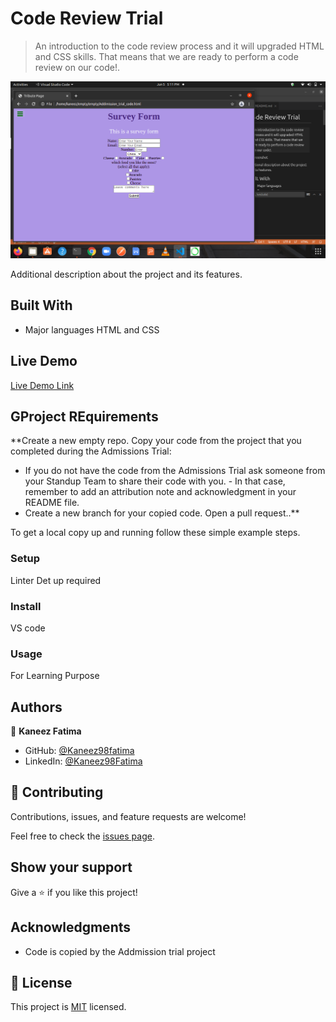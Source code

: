 # Code Review Trial

> An introduction to the code review process and it will upgraded HTML and CSS skills. That means that we are ready to perform a code review on our code!.

![screenshot](./app_screenshot.png)

Additional description about the project and its features.

## Built With

- Major languages
HTML and CSS 
## Live Demo

[Live Demo Link](https://kaneez98fatima.github.io/empty/)


## GProject REquirements

**Create a new empty repo.
Copy your code from the project that you completed during the Admissions Trial:
 - If you do not have the code from the Admissions Trial ask someone from your Standup Team to share their code with you. - In that case, remember to add an attribution note and acknowledgment in your README file.
- Create a new branch for your copied code.
Open a pull request..**


To get a local copy up and running follow these simple example steps.


### Setup
Linter Det up required 

### Install

VS code 
### Usage
 For Learning Purpose 




## Authors

👤 **Kaneez Fatima**

- GitHub: [@Kaneez98fatima](https://github.com/githubhandle)
- LinkedIn: [@Kaneez98Fatima](https://linkedin.com/in/linkedinhandle)


## 🤝 Contributing

Contributions, issues, and feature requests are welcome!

Feel free to check the [issues page](../../issues/).

## Show your support

Give a ⭐️ if you like this project!

## Acknowledgments

- Code is copied by the Addmission trial project 

## 📝 License

This project is [MIT](./MIT.md) licensed.
